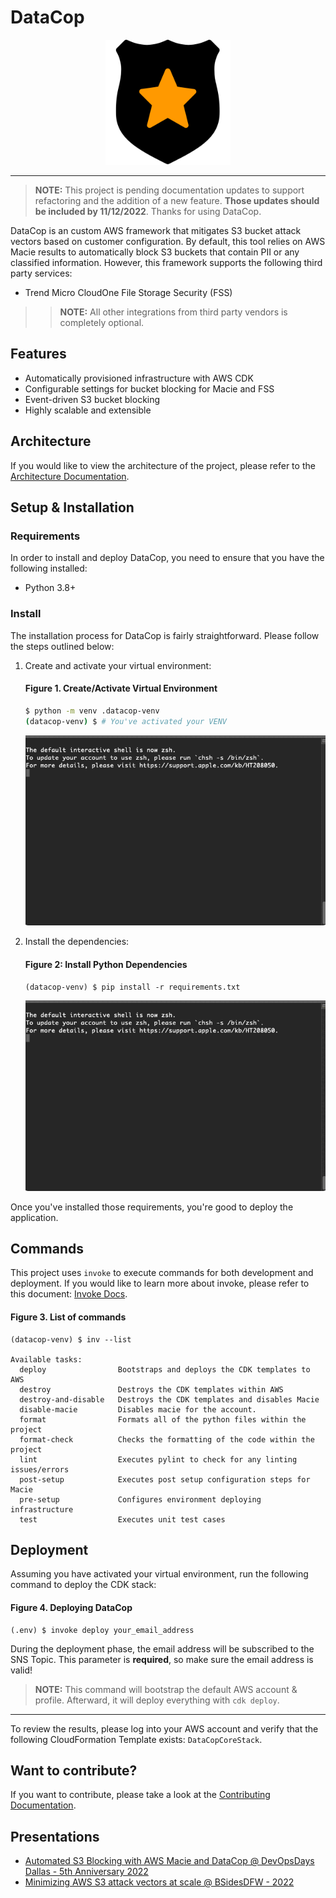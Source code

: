 # DataCop

<p align="center"><img src="./documentation/images/logo.png" alt="DataCop Logo" width="200px" height="200px" /></p>

---
>**NOTE:** This project is pending documentation updates to support refactoring and 
>the addition of a new feature. **Those updates should be included by 11/12/2022**. Thanks
>for using DataCop.

DataCop is an custom AWS framework that mitigates S3 bucket attack 
vectors based on customer configuration. By default, this tool relies on AWS Macie results to automatically 
block S3 buckets that contain PII or any classified information. However, this framework supports the following 
third party services:
- Trend Micro CloudOne File Storage Security (FSS)
>>**NOTE:** All other integrations from third party vendors is completely optional.

Features
---

* Automatically provisioned infrastructure with AWS CDK
* Configurable settings for bucket blocking for Macie and FSS
* Event-driven S3 bucket blocking
* Highly scalable and extensible

Architecture
---
If you would like to view the architecture of the project, please refer
to the [Architecture Documentation](/documentation/architecture.md).

Setup & Installation
---

### Requirements

In order to install and deploy DataCop, you need
to ensure that you have the following installed:

- Python 3.8+

### Install

The installation process for DataCop is fairly straightforward. Please follow the steps
outlined below:

1. Create and activate your virtual environment:
    
    #### Figure 1. Create/Activate Virtual Environment
    ```bash
    $ python -m venv .datacop-venv
    (datacop-venv) $ # You've activated your VENV
    ```

    ![Create/Activate Virtual Environment](./documentation/images/create_activate_venv.gif)

2. Install the dependencies:

    #### Figure 2: Install Python Dependencies
    ```text
    (datacop-venv) $ pip install -r requirements.txt
    ```
    
    ![Installing Dependencies](./documentation/images/install_deps.gif)

Once you've installed those requirements, you're good to deploy the application.

Commands
---

This project uses `invoke` to execute commands for both development and deployment.
If you would like to learn more about invoke, please refer to this document: [Invoke Docs](https://www.pyinvoke.org).

#### Figure 3. List of commands
```text
(datacop-venv) $ inv --list

Available tasks:
  deploy                Bootstraps and deploys the CDK templates to AWS
  destroy               Destroys the CDK templates within AWS
  destroy-and-disable   Destroys the CDK templates and disables Macie
  disable-macie         Disables macie for the account.
  format                Formats all of the python files within the project
  format-check          Checks the formatting of the code within the project
  lint                  Executes pylint to check for any linting issues/errors
  post-setup            Executes post setup configuration steps for Macie
  pre-setup             Configures environment deploying infrastructure
  test                  Executes unit test cases
```

Deployment
---

Assuming you have activated your virtual environment, 
run the following command to deploy the CDK stack:
    
#### Figure 4. Deploying DataCop
```text
(.env) $ invoke deploy your_email_address
```
During the deployment phase, the email address will be subscribed to the SNS Topic. This 
parameter is **required**, so make sure the email address is valid!

>**NOTE:** This command will bootstrap the default AWS account & profile.
Afterward, it will deploy everything with `cdk deploy`. 

---
To review the results, please log into your AWS account and verify
that the following CloudFormation Template exists: `DataCopCoreStack`.

Want to contribute?
---

If you want to contribute, please take a 
look at the [Contributing Documentation](./documentation/contributing.md).

Presentations
---
- [Automated S3 Blocking with AWS Macie and DataCop @ DevOpsDays Dallas - 5th Anniversary 2022](./documentation/devopsdays_dallas_2022/README.md)
- [Minimizing AWS S3 attack vectors at scale @ BSidesDFW - 2022](./documentation/bsides_dfw_2022/README.md)